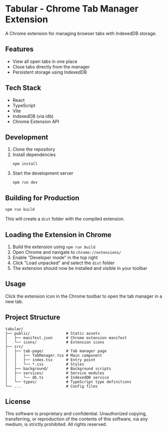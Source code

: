 # Tabular - Chrome Tab Manager Extension

A Chrome extension for managing browser tabs with IndexedDB storage.

## Features

- View all open tabs in one place
- Close tabs directly from the manager
- Persistent storage using IndexedDB

## Tech Stack

- React
- TypeScript
- Vite
- IndexedDB (via idb)
- Chrome Extension API

## Development

1. Clone the repository
2. Install dependencies
   ```
   npm install
   ```
3. Start the development server
   ```
   npm run dev
   ```

## Building for Production

```
npm run build
```

This will create a `dist` folder with the compiled extension.

## Loading the Extension in Chrome

1. Build the extension using `npm run build`
2. Open Chrome and navigate to `chrome://extensions/`
3. Enable "Developer mode" in the top right
4. Click "Load unpacked" and select the `dist` folder
5. The extension should now be installed and visible in your toolbar

## Usage

Click the extension icon in the Chrome toolbar to open the tab manager in a new tab.

## Project Structure

```
tabular/
├── public/                # Static assets
│   ├── manifest.json      # Chrome extension manifest
│   └── icons/             # Extension icons
├── src/
│   ├── tab-page/          # Tab manager page
│   │   ├── TabManager.tsx # Main component
│   │   ├── index.tsx      # Entry point
│   │   └── *.css          # Styles
│   ├── background/        # Background scripts
│   ├── services/          # Service modules
│   │   └── db.ts          # IndexedDB service
│   └── types/             # TypeScript type definitions
└── ...                    # Config files
```

## License

This software is proprietary and confidential. Unauthorized copying, transferring, or reproduction of the contents of this software, via any medium, is strictly prohibited. All rights reserved.
